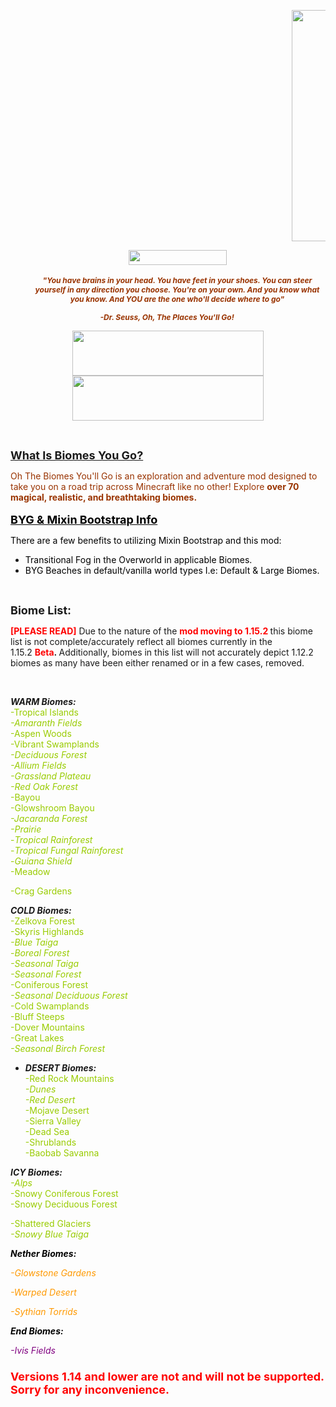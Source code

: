 <p dir="ltr" style="padding-left: 450px; text-align: center;"><img src="https://i.imgur.com/923PoCg.png" width="710" height="370" /></p>
<p dir="ltr" style="text-align: center; padding-left: 30px;"><a href="https://discord.gg/q8zWvkr"><img src="https://img.shields.io/discord/636017992265891846?color=Yellow&amp;label=Discord&amp;style=for-the-badge" alt="" width="157" height="24" /></a><br /><br /><span style="font-size: 12px;"><strong><span style="color: #993300;"><em>"You have brains in your head. You have feet in your shoes. You can steer yourself in any direction you choose.</em>&nbsp;<em>You're on your own. And you know what you know. And YOU are the one who'll decide where to go" </em></span></strong></span></p>
<p dir="ltr" style="text-align: center;"><span style="font-size: 12px;"><strong><span style="color: #993300;"><em>-Dr. Seuss, Oh, The Places You'll Go!</em>&nbsp;</span></strong></span></p>
<p dir="ltr" style="text-align: center;"><span style="font-size: 12px;"><strong><span style="color: #993300;"><a href="https://www.patreon.com/AOCAWOL"><img src="https://i.imgur.com/2E52ZZG.png" alt="" width="306" height="72" /></a><a href="https://www.patreon.com/CorgiTaco"><img src="https://i.imgur.com/YNkz46B.png" width="306" height="72" /></a></span></strong></span></p>
<p dir="ltr">&nbsp;</p>
<p dir="ltr"><span style="text-decoration: underline; font-size: 18px;"><strong>What Is Biomes You Go?</strong></span></p>
<p dir="ltr"><span style="color: #993300; font-size: 14px;">Oh The Biomes You'll Go is an exploration and adventure mod designed to take you on a road trip across Minecraft like no other! Explore <strong>over 70 magical, realistic, and breathtaking biomes.<br /><br /></strong></span><span style="font-size: 14px; color: #000000;"><strong><span style="text-decoration: underline; font-size: 18px;">BYG &amp; Mixin Bootstrap Info</span></strong></span><span style="color: #993300; font-size: 14px;"><strong><br /></strong></span></p>
<div class="spoiler">
<p dir="ltr"><span style="font-size: 14px; color: #000000;">There are a few benefits to utilizing Mixin Bootstrap and this mod:</span></p>
<ul>
<li><span style="font-size: 14px; color: #000000;">Transitional Fog in the Overworld in applicable Biomes.</span></li>
<li><span style="font-size: 14px; color: #000000;">BYG Beaches in default/vanilla world types I.e: Default &amp; Large Biomes.</span></li>
</ul>
</div>
<p>&nbsp;</p>
<p><span style="font-size: 18px;"><strong>Biome List:&nbsp;</strong></span></p>
<div class="spoiler">
<p><span style="font-size: 14px;"><span style="color: #ff0000;"><strong>[PLEASE READ]</strong></span> Due to the nature of the <strong><span style="color: #ff0000;">mod moving to 1.15.2</span>&nbsp;</strong>this biome list is not complete/accurately reflect all biomes currently in the 1.15.2&nbsp;<span style="color: #ff0000;"><strong>Beta</strong></span><strong>.&nbsp;</strong>Additionally, biomes in this list will not accurately depict 1.12.2 biomes as many have been either renamed or in a few cases, removed.</span></p>
<p>&nbsp;</p>
<p><strong><em>WARM Biomes:</em></strong><br /><span style="color: #99cc00;">-Tropical Islands</span><br /><span style="color: #99cc00;"><em>-Amaranth Fields</em></span><br /><span style="color: #99cc00;">-Aspen Woods</span> <br /><span style="color: #99cc00;">-Vibrant Swamplands</span><br /><span style="color: #99cc00;"><em>-Deciduous Forest</em></span><br /><span style="color: #99cc00;"><em>-Allium Fields</em></span><br /><span style="color: #99cc00;"><em>-Grassland Plateau</em></span><br /><span style="color: #99cc00;"><em>-Red Oak Forest</em></span><br /><span style="color: #99cc00;">-Bayou</span><br /><span style="color: #99cc00;">-Glowshroom Bayou</span><br /><span style="color: #99cc00;"><em>-Jacaranda Forest</em></span>&nbsp;<br /><span style="color: #99cc00;"><em>-Prairie</em></span><br /><span style="color: #99cc00;">-<em>Tropical Rainforest</em></span><br /><span style="color: #99cc00;">-<em>Tropical Fungal Rainforest</em></span><br /><span style="color: #99cc00;">-</span><em><span style="color: #99cc00;">Guiana Shield</span> </em><br /><span style="color: #00ff00;"><span style="color: #99cc00;">-Meadow</span>&nbsp;</span></p>
<p><span style="color: #99cc00;">-Crag Gardens</span></p>
<p><strong><em>COLD Biomes:</em></strong><br /><span style="color: #99cc00;">-Zelkova Forest</span><br /><span style="color: #99cc00;">-Skyris Highlands</span><br /><span style="color: #99cc00;"><em>-Blue Taiga</em></span><br /><span style="color: #99cc00;">-<em>Boreal Forest</em></span><br /><span style="color: #99cc00;"><em>-Seasonal Taiga</em></span><br /><span style="color: #99cc00;"><em>-Seasonal Forest</em></span>&nbsp;<br /><span style="color: #99cc00;">-Coniferous Forest</span><br /><span style="color: #99cc00;"><em>-Seasonal Deciduous Forest</em></span><br /><span style="color: #99cc00;">-Cold Swamplands</span><br /><span style="color: #99cc00;">-Bluff Steeps</span><br /><span style="color: #99cc00;">-Dover Mountains</span><br /><span style="color: #99cc00;">-Great Lakes</span><br /><span style="color: #99cc00;"><em>-Seasonal Birch Forest</em></span></p>
<ul>
<li><strong><em>DESERT Biomes:</em></strong><br /><span style="color: #99cc00;">-Red Rock Mountains</span><br /><span style="color: #99cc00;"><em>-Dunes</em></span><br /><span style="color: #99cc00;"><em>-Red Desert</em></span><br /><span style="color: #99cc00;">-Mojave Desert</span><br /><span style="color: #99cc00;">-Sierra Valley</span><br /><span style="color: #99cc00;">-Dead Sea</span><br /><span style="color: #99cc00;">-Shrublands</span><br /><span style="color: #99cc00;">-Baobab Savanna</span></li>
</ul>
<p><strong><em>ICY Biomes:</em></strong><br /><span style="color: #99cc00;"><em>-Alps</em></span><br /><span style="color: #99cc00;">-Snowy Coniferous Forest</span><br /><span style="color: #99cc00;">-Snowy Deciduous Forest</span></p>
<p><span style="color: #99cc00;">-Shattered Glaciers</span><br /><span style="color: #99cc00;"><em>-Snowy Blue Taiga</em></span></p>
<p><span style="color: #000000;"><strong><em>Nether Biomes:</em></strong></span></p>
<p><span style="color: #ff9900;"><em>-Glowstone Gardens</em></span></p>
<p><span style="color: #ff9900;"><em>-Warped Desert</em></span></p>
<p><span style="color: #ff9900;"><em>-Sythian Torrids</em></span></p>
<p><strong><span style="color: #000000;"><em>End Biomes:</em></span></strong></p>
<p><span style="color: #800080;"><em>-Ivis Fields</em></span></p>
</div>
<h3><strong style="font-size: 18px;"><span style="color: #ff0000;">Versions 1.14 and lower are not and will not be supported. Sorry for any inconvenience.</span></strong></h3>
